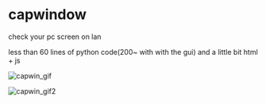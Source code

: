 # capwindow
check your pc screen on lan

less than 60 lines of python code(200~ with with the gui) and a little bit html + js

![capwin_gif](https://github.com/humanova/capwindow/blob/master/media/capwin_gif.gif "capwindow") 

![capwin_gif2](blahblah "capwindow") 
